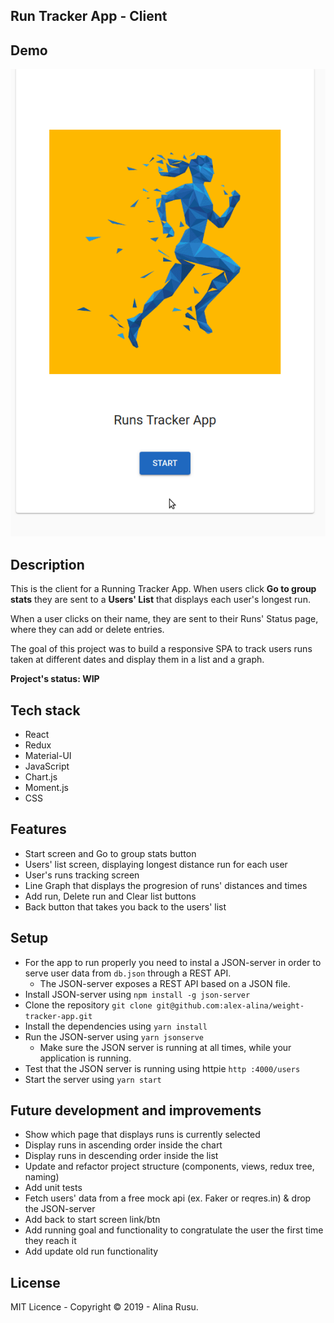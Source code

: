
## Run Tracker App - Client

## Demo
![Demo - WIP](Demo.gif)

## Description

This is the client for a Running Tracker App. When users click **Go to group stats** they are sent to a **Users' List** that displays each user's longest run.

When a user clicks on their name, they are sent to their Runs' Status page, where they can add or delete entries.

The goal of this project was to build a responsive SPA to track users runs taken at different dates and display them in a list and a graph.

**Project's status: WIP**

## Tech stack

* React
* Redux
* Material-UI
* JavaScript
* Chart.js
* Moment.js
* CSS

## Features

* Start screen and Go to group stats button
* Users' list screen, displaying longest distance run for each user
* User's runs tracking screen
* Line Graph that displays the progresion of runs' distances and times
* Add run, Delete run and Clear list buttons
* Back button that takes you back to the users' list

## Setup

* For the app to run properly you need to instal a JSON-server in order to serve user data from `db.json` through a REST API.
  * The JSON-server exposes a REST API based on a JSON file.
* Install JSON-server using `npm install -g json-server`
* Clone the repository `git clone git@github.com:alex-alina/weight-tracker-app.git`
* Install the dependencies using `yarn install`
* Run the JSON-server using `yarn jsonserve`
  * Make sure the JSON server is running at all times, while your application is running.
* Test that the JSON server is running using httpie `http :4000/users`
* Start the server using `yarn start`

## Future development and improvements

* Show which page that displays runs is currently selected
* Display runs in ascending order inside the chart
* Display runs in descending order inside the list
* Update and refactor project structure (components, views, redux tree, naming)
* Add unit tests
* Fetch users' data from a free mock api (ex. Faker or reqres.in) & drop the JSON-server
* Add back to start screen link/btn
* Add running goal and functionality to congratulate the user the first time they reach it
* Add update old run functionality 

## License

MIT Licence - Copyright &copy; 2019 - Alina Rusu.

